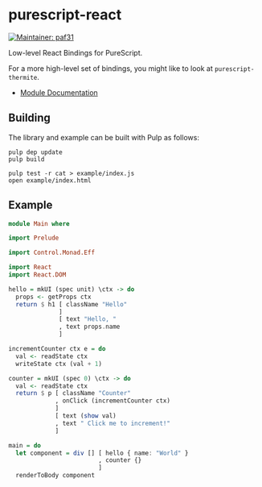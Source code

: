 purescript-react
================

[![Maintainer: paf31](https://img.shields.io/badge/maintainer-paf31-lightgrey.svg)](http://github.com/paf31)

Low-level React Bindings for PureScript.

For a more high-level set of bindings, you might like to look at `purescript-thermite`.

- [Module Documentation](docs/)

## Building

The library and example can be built with Pulp as follows:

    pulp dep update
    pulp build

    pulp test -r cat > example/index.js
    open example/index.html

## Example

```purescript
module Main where

import Prelude

import Control.Monad.Eff

import React
import React.DOM

hello = mkUI (spec unit) \ctx -> do
  props <- getProps ctx
  return $ h1 [ className "Hello"
              ] 
              [ text "Hello, "
              , text props.name
              ]

incrementCounter ctx e = do
  val <- readState ctx
  writeState ctx (val + 1)

counter = mkUI (spec 0) \ctx -> do
  val <- readState ctx
  return $ p [ className "Counter"
             , onClick (incrementCounter ctx)
             ] 
             [ text (show val)
             , text " Click me to increment!"
             ]

main = do
  let component = div [] [ hello { name: "World" }
                         , counter {}
                         ]
  renderToBody component
```
